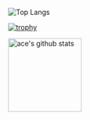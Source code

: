 

![Top Langs](https://github-readme-stats.vercel.app/api/top-langs/?username=KunwarPrabhat&layout=compact&cache_seconds=1)

[![trophy](https://github-profile-trophy.vercel.app/?username=KunwarPrabhat&theme=dracula&rank=-?&margin-w=4&no-frame=true)](https://github.com/KunwarPrabhat)

<a href="https://github.com/KunwarPrabhat"><img align="center" src="https://github-readme-stats.vercel.app/api?username=KunwarPrabhat&theme=dracula&count_private=true&hide=stars&show_icons=true&line_height=27&hide_border=true" alt="ace's github stats" height="150px" style="border: none !important;" /></a>
